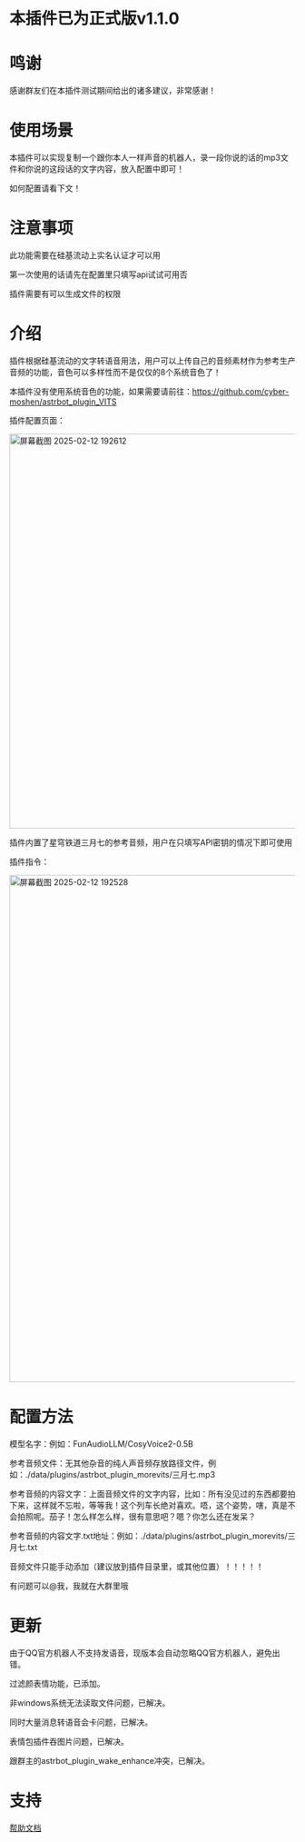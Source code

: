 # 本插件已为正式版v1.1.0
# 鸣谢
感谢群友们在本插件测试期间给出的诸多建议，非常感谢！
# 使用场景
本插件可以实现复制一个跟你本人一样声音的机器人，录一段你说的话的mp3文件和你说的这段话的文字内容，放入配置中即可！

如何配置请看下文！
# 注意事项
此功能需要在硅基流动上实名认证才可以用

第一次使用的话请先在配置里只填写api试试可用否

插件需要有可以生成文件的权限
# 介绍
插件根据硅基流动的文字转语音用法，用户可以上传自己的音频素材作为参考生产音频的功能，音色可以多样性而不是仅仅的8个系统音色了！

本插件没有使用系统音色的功能，如果需要请前往：https://github.com/cyber-moshen/astrbot_plugin_VITS

插件配置页面：

<img width="695" alt="屏幕截图 2025-02-12 192612" src="https://github.com/user-attachments/assets/8084a3f1-9029-4e81-9517-eaf1538f53ae" />


插件内置了星穹铁道三月七的参考音频，用户在只填写API密钥的情况下即可使用

插件指令：

<img width="893" alt="屏幕截图 2025-02-12 192528" src="https://github.com/user-attachments/assets/ef74acf1-ce0b-47a6-9720-955f8bc4fcf8" />

# 配置方法
模型名字：例如：FunAudioLLM/CosyVoice2-0.5B

参考音频文件：无其他杂音的纯人声音频存放路径文件，例如：./data/plugins/astrbot_plugin_morevits/三月七.mp3

参考音频的内容文字：上面音频文件的文字内容，比如：所有没见过的东西都要拍下来，这样就不忘啦，等等我！这个列车长绝对喜欢。唔，这个姿势，嗐，真是不会拍照呢。茄子！怎么样怎么样，很有意思吧？嗯？你怎么还在发呆？

参考音频的内容文字.txt地址：例如：./data/plugins/astrbot_plugin_morevits/三月七.txt

音频文件只能手动添加（建议放到插件目录里，或其他位置）！！！！！

有问题可以@我，我就在大群里哦

# 更新
由于QQ官方机器人不支持发语音，现版本会自动忽略QQ官方机器人，避免出错。

过滤颜表情功能，已添加。

非windows系统无法读取文件问题，已解决。

同时大量消息转语音会卡问题，已解决。

表情包插件吞图片问题，已解决。

跟群主的astrbot_plugin_wake_enhance冲突，已解决。
# 支持
[帮助文档](https://astrbot.soulter.top/center/docs/%E5%BC%80%E5%8F%91/%E6%8F%92%E4%BB%B6%E5%BC%80%E5%8F%91/
)
